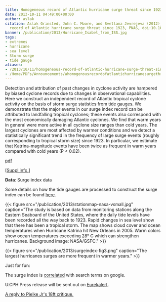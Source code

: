 ```yaml
---
title: Homogeneous record of Atlantic hurricane surge threat since 1923
date: 2013-10-11 04:49:00+00:00
author: aslak
citation: Aslak Grinsted, John C. Moore, and Svetlana Jevrejeva (2012), Homogeneous
  record of Atlantic hurricane surge threat since 1923, PNAS, doi:10.1073/pnas.1209542109
banner: /publication/2013/Hurricane_Isabel_from_ISS.jpg
tags:
- extremes
- hurricane
- sea level
- Storm surge
- tide gauge
aliases:
- /2013/10/11/homogeneous-record-of-atlantic-hurricane-surge-threat-since-1923/
- /Home/PDFs/Announcements/ahomogenousrecordofatlantichurricanesurgethreatsince1923
---
```


Detection and attribution of past changes in cyclone activity are hampered by biased cyclone records due to changes in observational capabilities. Here we construct an independent record of Atlantic tropical cyclone activity on the basis of storm surge statistics from tide gauges. <!--more-->  We demonstrate that the major events in our surge index record can be attributed to landfalling tropical cyclones; these events also correspond with the most economically damaging Atlantic cyclones. We find that warm years in general were more active in all cyclone size ranges than cold years. The largest cyclones are most affected by warmer conditions and we detect a statistically significant trend in the frequency of large surge events (roughly corresponding to tropical storm size) since 1923. In particular, we estimate that Katrina-magnitude events have been twice as frequent in warm years compared with cold years (P < 0.02).

[pdf](/pdf/Grinsted-PNAS12-Record-of-atlantic-hurricane-surge-threat.pdf)

[[Suppl info.](http://www.pnas.org/lookup/suppl/doi:10.1073/pnas.1209542109/-/DCSupplemental)]

**Data**: Surge index data

Some details on how the tide gauges are processed to construct the surge index can be found [here](/Home/Miscellaneous-Debris/hurricanesurgesintidegauges).



  {{< figure src="/publication/2013/stationmap-nasa-vsmall.jpg" caption="The study is based on data from monitoring stations along the Eastern Seaboard of the United States, where the daily tide levels have been recorded all the way back to 1923. Rapid changes in sea level show that there has been a tropical storm. The map shows cloud cover and ocean temperatures when Hurricane Katrina hit New Orleans in 2005. Warm colors show ocean temperatures exceeding 28° C which can strengthen hurricanes. Background image: NASA/GSFC." >}}

  {{< figure src="/publication/2013/surgeindex-fig3.png" caption="The largest hurricanes surges are more frequent in warmer years." >}}


Just for fun:

The surge index is [correlated](http://www.google.com/trends/correlate/search?e=id%3A0ZVIfAbshDQ&t=weekly&p=us) with search terms on google.

U.CPH Press release will be sent out on [Eurekalert](http://www.eurekalert.org/pub_releases/2012-10/uoc-tca101012.php).

[A reply to Pielke Jr's 18ft critique.](/Home/Miscellaneous-Debris/areplytopielkejrs)